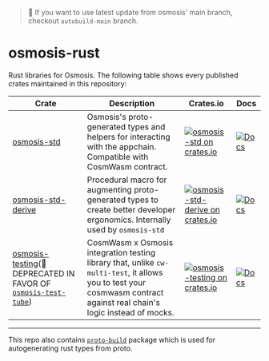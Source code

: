 > :information_desk_person: If you want to use latest update from osmosis' main branch, checkout `autobuild-main` branch.

# osmosis-rust

Rust libraries for Osmosis. The following table shows every published crates maintained in this repository:

| Crate                                             | Description                                                                                                                                                            | Crates.io                                                                                                                                 | Docs                                                                                        |
| ------------------------------------------------- | ---------------------------------------------------------------------------------------------------------------------------------------------------------------------- | ----------------------------------------------------------------------------------------------------------------------------------------- | ------------------------------------------------------------------------------------------- |
| [osmosis-std](packages/osmosis-std)               | Osmosis's proto-generated types and helpers for interacting with the appchain. Compatible with CosmWasm contract.                                                      | [![osmosis-std on crates.io](https://img.shields.io/crates/v/osmosis-std.svg)](https://crates.io/crates/osmosis-std)                      | [![Docs](https://docs.rs/osmosis-std/badge.svg)](https://docs.rs/osmosis-std)               |
| [osmosis-std-derive](packages/osmosis-std-derive) | Procedural macro for augmenting proto-generated types to create better developer ergonomics. Internally used by `osmosis-std`                                          | [![osmosis-std-derive on crates.io](https://img.shields.io/crates/v/osmosis-std-derive.svg)](https://crates.io/crates/osmosis-std-derive) | [![Docs](https://docs.rs/osmosis-std-derive/badge.svg)](https://docs.rs/osmosis-std-derive) |
| [osmosis-testing]()(🚩DEPRECATED IN FAVOR OF [`osmosis-test-tube`](https://github.com/osmosis-labs/test-tube/tree/main/packages/osmosis-test-tube))       | CosmWasm x Osmosis integration testing library that, unlike `cw-multi-test`, it allows you to test your cosmwasm contract against real chain's logic instead of mocks.  | [![osmosis-testing on crates.io](https://img.shields.io/crates/v/osmosis-testing.svg)](https://crates.io/crates/osmosis-testing)          | [![Docs](https://docs.rs/osmosis-testing/badge.svg)](https://docs.rs/osmosis-testing)       |


---

This repo also contains [`proto-build`](./packages/proto-build) package which is used for autogenerating rust types from proto.
